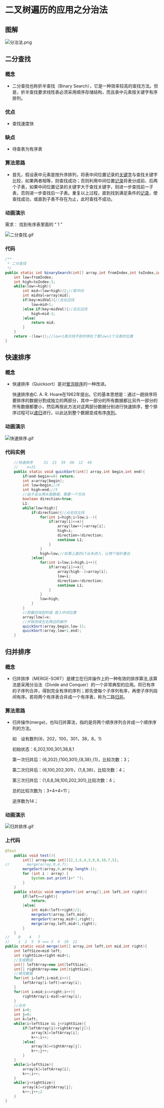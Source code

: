 # 二叉树遍历的应用之分治法

## 图解

![分治法.png](http://pm1dr7anq.bkt.clouddn.com/分治法.png)

##  二分查找

### 概念

- 二分查找也称折半查找（Binary Search），它是一种效率较高的查找方法。但是，折半查找要求线性表必须采用顺序存储结构，而且表中元素按关键字有序排列。 

### 优点

- 查找速度快 

### 缺点

- 待查表为有序表 

### 算法思路

- 首先，假设表中元素是按升序排列，将表中间位置记录的[关键字](https://baike.baidu.com/item/%E5%85%B3%E9%94%AE%E5%AD%97)与查找关键字比较，如果两者相等，则查找成功；否则利用中间位置[记录](https://baike.baidu.com/item/%E8%AE%B0%E5%BD%95/1837758)将表分成前、后两个子表，如果中间位置记录的关键字大于查找关键字，则进一步查找前一子表，否则进一步查找后一子表。重复以上过程，直到找到满足条件的[记录](https://baike.baidu.com/item/%E8%AE%B0%E5%BD%95/1837758)，使查找成功，或直到子表不存在为止，此时查找不成功。 

### 动画演示

需求： 找到有序表里面的 “ 1 ”

![二分查找.gif](http://pm1dr7anq.bkt.clouddn.com/二分查找.gif)



### 代码

```java
/**
 * 二分查找
 */
public static int binarySearch(int[] array,int fromIndex,int toIndex,int key){
    int low=fromIndex;
    int high=toIndex-1;
    while(low<=high){
        int mid=(low+high)/2;//取中间
        int midVal=array[mid];
        if(key>midVal){//去右边找
            low=mid+1;
        }else if(key<midVal){//去左边找
            high=mid-1;
        }else{
            return mid;
        }
    }
    return -(low+1);//low+1表示找不到时停在了第low+1个元素的位置
}
```


## 快速排序

### 概念

- 快速排序（Quicksort）是对[冒泡排序](https://baike.baidu.com/item/%E5%86%92%E6%B3%A1%E6%8E%92%E5%BA%8F/4602306)的一种改进。

  快速排序由C. A. R. Hoare在1962年提出。它的基本思想是：通过一趟排序将要排序的数据分割成独立的两部分，其中一部分的所有数据都比另外一部分的所有数据都要小，然后再按此方法对这两部分数据分别进行快速排序，整个排序过程可以[递归](https://baike.baidu.com/item/%E9%80%92%E5%BD%92/1740695)进行，以此达到整个数据变成有序[序列](https://baike.baidu.com/item/%E5%BA%8F%E5%88%97/1302588)。

### 动画演示

![快速排序.gif](http://pm1dr7anq.bkt.clouddn.com/快速排序.gif)

### 代码实例

```java
    //快速排序     31  21  59  68  12  40
    //    x=31
    public static void quickSort(int[] array,int begin,int end){
        if(end-begin<=0) return;
        int x=array[begin];
        int low=begin;//0
        int high=end;//5
        //由于会从两头取数据，需要一个方向
        boolean direction=true;
        L1:
        while(low<high){
            if(direction){//从右往左找
                for(int i=high;i>low;i--){
                    if(array[i]<=x){
                        array[low++]=array[i];
                        high=i;
                        direction=!direction;
                        continue L1;
                    }
                }
                high=low;//如果上面的if从未进入，让两个指针重合
            }else{
                for(int i=low;i<high;i++){
                    if(array[i]>=x){
                        array[high--]=array[i];
                        low=i;
                        direction=!direction;
                        continue L1;
                    }
                }
                low=high;
            }
        }
        //把最后找到的值 放入中间位置
        array[low]=x;
        //开始完成左右两边的操作
        quickSort(array,begin,low-1);
        quickSort(array,low+1,end);
    }
```
## 归并排序

### 概念

- 归并排序（MERGE-SORT）是建立在归并操作上的一种有效的排序算法,该算法是采用分治法（Divide and Conquer）的一个非常典型的应用。将已有序的子序列合并，得到完全有序的序列；即先使每个子序列有序，再使子序列段间有序。若将两个有序表合并成一个有序表，称为二路[归并](https://baike.baidu.com/item/%E5%BD%92%E5%B9%B6/253741)。 

### 算法思路

- 归并操作(merge)，也叫归并算法，指的是将两个顺序序列合并成一个顺序序列的方法。

  如　设有数列{6，202，100，301，38，8，1}

  初始状态：6,202,100,301,38,8,1

  第一次归并后：{6,202},{100,301},{8,38},{1}，比较次数：3；

  第二次归并后：{6,100,202,301}，{1,8,38}，比较次数：4；

  第三次归并后：{1,6,8,38,100,202,301},比较次数：4；

  总的比较次数为：3+4+4=11；

  逆序数为14；

### 动画演示

![归并排序.gif](http://pm1dr7anq.bkt.clouddn.com/归并排序.gif)

### 上代码

```Java
@Test
    public void test(){
        int[] array=new int[]{2,1,6,4,3,9,8,10,7,5};
//        merge(array,0,4,7);
        mergeSort(array,0,array.length-1);
        for (int i : array) {
            System.out.print(i+" ");
        }
    }
    public static void mergeSort(int array[],int left,int right){
        if(left==right){
            return;
        }else{
            int mid=(left+right)/2;
            mergeSort(array,left,mid);
            mergeSort(array,mid+1,right);
            merge(array,left,mid+1,right);
        }
    }
//    0    4   7
//    1  2  5  9 === 3  4  10  11
public static void merge(int[] array,int left,int mid,int right){
    int leftSize=mid-left;
    int rightSize=right-mid+1;
    //生成数组
    int[] leftArray=new int[leftSize];
    int[] rightArray=new int[rightSize];
    //填充数据
    for(int i=left;i<mid;i++){
        leftArray[i-left]=array[i];
    }
    for(int i=mid;i<=right;i++){
        rightArray[i-mid]=array[i];
    }
    //合并
    int i=0;
    int j=0;
    int k=left;
    while(i<leftSize && j<rightSize){
        if(leftArray[i]<rightArray[j]){
            array[k]=leftArray[i];
            k++;i++;
        }else{
            array[k]=rightArray[j];
            k++;j++;
        }
    }
    while(i<leftSize){
        array[k]=leftArray[i];
        k++;i++;
    }
    while(j<rightSize){
        array[k]=rightArray[j];
        k++;j++;2
    }
}
```


